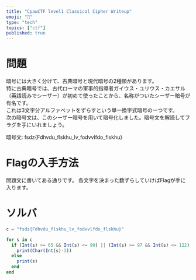 ```yaml
---
title: "CpawCTF level1 Classical Cipher Writeup"
emoji: "👻"
type: "tech"
topics: ["ctf"]
published: true
---
```


# 問題
暗号には大きく分けて、古典暗号と現代暗号の2種類があります。  
特に古典暗号では、古代ローマの軍事的指導者ガイウス・ユリウス・カエサル（英語読みでシーザー）が初めて使ったことから、名称がついたシーザー暗号が有名です。  
これは3文字分アルファベットをずらすという単一換字式暗号の一つです。  
次の暗号文は、このシーザー暗号を用いて暗号化しました。暗号文を解読してフラグを手にいれましょう。

暗号文: fsdz{Fdhvdu_flskhu_lv_fodvvlfdo_flskhu}

# Flagの入手方法
問題文に書いてある通りです。
各文字を決まった数ずらしていけばFlagが手に入ります。

# ソルバ

```julia
c = "fsdz{Fdhvdu_flskhu_lv_fodvvlfdo_flskhu}"

for s in c
  if (Int(s) >= 65 && Int(s) <= 90) || (Int(s) >= 97 && Int(s) <= 122)
    print(Char(Int(s)-3))
  else
    print(s)
  end
end

```